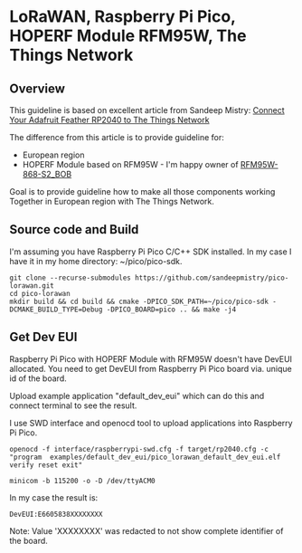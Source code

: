 # LoRaWAN, Raspberry Pi Pico, HOPERF Module RFM95W, The Things Network

## Overview

This guideline is based on excellent article from Sandeep Mistry: 
[Connect Your Adafruit Feather RP2040 to The Things Network](https://www.hackster.io/sandeep-mistry/connect-your-adafruit-feather-rp2040-to-the-things-network-5c0c84)

The difference from this article is to provide guideline for:

- European region
- HOPERF Module based on RFM95W - I'm happy owner of [RFM95W-868-S2_BOB](https://www.soselectronic.com/products/various/rfm95w-868-s2-bob-342652)

Goal is to provide guideline how to make all those components working Together in European region with The Things Network.

## Source code and Build

I'm assuming you have Raspberry Pi Pico C/C++ SDK installed. In my case I have it in my home directory: ~/pico/pico-sdk.

```
git clone --recurse-submodules https://github.com/sandeepmistry/pico-lorawan.git
cd pico-lorawan
mkdir build && cd build && cmake -DPICO_SDK_PATH=~/pico/pico-sdk -DCMAKE_BUILD_TYPE=Debug -DPICO_BOARD=pico .. && make -j4
```

## Get Dev EUI

Raspberry Pi Pico with HOPERF Module with RFM95W doesn't have DevEUI allocated.
You need to get DevEUI from Raspberry Pi Pico board via. unique id of the board.

Upload example application "default_dev_eui" which can do this and connect terminal to see the result.

I use SWD interface and openocd tool to upload applications into Raspberry Pi Pico.

```
openocd -f interface/raspberrypi-swd.cfg -f target/rp2040.cfg -c "program  examples/default_dev_eui/pico_lorawan_default_dev_eui.elf verify reset exit"

minicom -b 115200 -o -D /dev/ttyACM0
```

In my case the result is:
```
DevEUI:E6605838XXXXXXXX
```

Note: Value 'XXXXXXXX' was redacted to not show complete identifier of the board.
